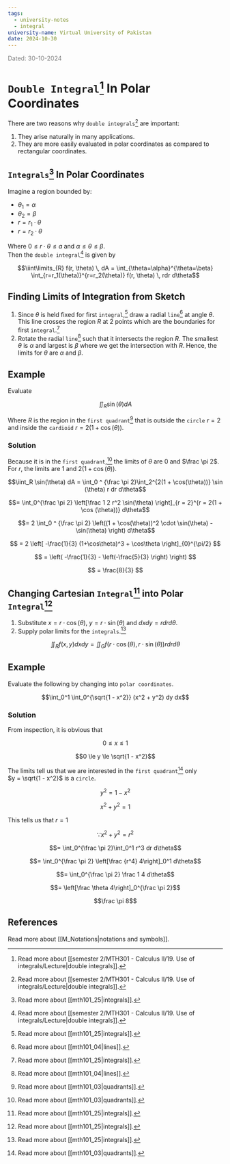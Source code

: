 ```yaml
---
tags:
  - university-notes
  - integral
university-name: Virtual University of Pakistan
date: 2024-10-30
---
```


<span style="color: gray;">Dated: 30-10-2024</span>

# `Double Integral`[^1] In Polar Coordinates

There are two reasons why `double integrals`[^1] are important:

1. They arise naturally in many applications.
2. They are more easily evaluated in polar coordinates as compared to rectangular coordinates.

## `Integrals`[^2] In Polar Coordinates

Imagine a region bounded by:

- $\theta_1 = \alpha$
- $\theta_2 = \beta$
- $r = r_1 \cdot \theta$
- $r = r_2 \cdot \theta$

Where $0 \le r \cdot \theta \le a$ and $\alpha \le \theta \le \beta$.  
Then the `double integral`[^1] is given by  

$$\iint\limits_{R} f(r, \theta) \, dA = \int_{\theta=\alpha}^{\theta=\beta} \int_{r=r_1(\theta)}^{r=r_2(\theta)} f(r, \theta) \, rdr d\theta$$

## Finding Limits of Integration from Sketch

1. Since $\theta$ is held fixed for first `integral`,[^2] draw a radial `line`[^3] at angle $\theta$. This line crosses the region $R$ at 2 points which are the boundaries for first `integral`.[^2]
2. Rotate the radial `line`[^3] such that it intersects the region $R$. The smallest $\theta$ is $\alpha$ and largest is $\beta$ where we get the intersection with $R$. Hence, the limits for $\theta$ are $\alpha$ and $\beta$.

## Example

Evaluate  

$$\iint_R \sin(\theta) dA$$

Where $R$ is the region in the `first quadrant`[^4] that is outside the `circle` $r = 2$ and inside the `cardioid` $r = 2(1 + \cos (\theta))$.

### Solution

Because it is in the `first quadrant`,[^4] the limits of $\theta$ are $0$ and $\frac \pi 2$.  
For $r$, the limits are $1$ and $2(1 + \cos (\theta))$.  

$$\iint_R \sin(\theta) dA = \int_0 ^ {\frac \pi 2}\int_2^{2(1 + \cos(\theta))} \sin (\theta) r dr d\theta$$

$$= \int_0^{\frac \pi 2} \left[\frac 1 2 r^2 \sin(\theta) \right]_{r = 2}^{r = 2(1 + \cos (\theta))} d\theta$$

$$= 2 \int_0 ^ {\frac \pi 2} \left((1 + \cos(\theta))^2 \cdot \sin(\theta) - \sin(\theta) \right) d\theta$$

$$
= 2 \left[ -\frac{1}{3} (1+\cos\theta)^3 + \cos\theta \right]_{0}^{\pi/2}
$$

$$
= \left( -\frac{1}{3} - \left(-\frac{5}{3} \right) \right)
$$

$$
= \frac{8}{3}
$$

## Changing Cartesian `Integral`[^2] into Polar `Integral`[^2]

1. Substitute $x = r \cdot \cos(\theta)$, $y = r \cdot \sin(\theta)$ and $dx dy = r dr d\theta$.
2. Supply polar limits for the `integrals`.[^2]  

$$\iint_R f(x, y) dx dy = \iint_G f(r \cdot \cos(\theta), r \cdot \sin(\theta)) r dr d\theta$$

## Example

Evaluate the following by changing into `polar coordinates`.  

$$\int_0^1 \int_0^{\sqrt{1 - x^2}} (x^2 + y^2) dy dx$$

### Solution

From inspection, it is obvious that  

$$0 \le x \le 1$$

$$0 \le y \le \sqrt{1 - x^2}$$

The limits tell us that we are interested in the `first quadrant`[^4] only  
$y = \sqrt{1 - x^2}$ is a `circle`.  

$$y^2 = 1 - x^2$$

$$x^2 + y^2 = 1$$

This tells us that $r = 1$  

$$\because x^2 + y^2 = r^2$$

$$= \int_0^{\frac \pi 2}\int_0^1 r^3 dr d\theta$$

$$= \int_0^{\frac \pi 2} \left[\frac {r^4} 4\right]_0^1 d\theta$$

$$= \int_0^{\frac \pi 2} \frac 1 4 d\theta$$

$$= \left[\frac \theta 4\right]_0^{\frac \pi 2}$$

$$\frac \pi 8$$

## References

Read more about [[M_Notations|notations and symbols]].

[^1]: Read more about [[semester 2/MTH301 - Calculus II/19. Use of integrals/Lecture|double integrals]].
[^2]: Read more about [[mth101_25|integrals]].
[^3]: Read more about [[mth101_04|lines]].
[^4]: Read more about [[mth101_03|quadrants]].